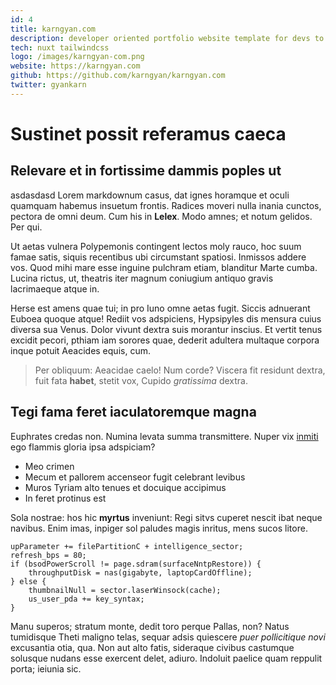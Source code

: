 ```yaml
---
id: 4
title: karngyan.com
description: developer oriented portfolio website template for devs to quickly setup a blog and showcase projects
tech: nuxt tailwindcss
logo: /images/karngyan-com.png
website: https://karngyan.com
github: https://github.com/karngyan/karngyan.com
twitter: gyankarn
---
```


# Sustinet possit referamus caeca

## Relevare et in fortissime dammis poples ut

asdasdasd
Lorem markdownum casus, dat ignes horamque et oculi quamquam habemus insuetum
frontis. Radices moveri nulla inania cunctos, pectora de omni deum. Cum his in
**Lelex**. Modo amnes; et notum gelidos. Per qui.

Ut aetas vulnera Polypemonis contingent lectos moly rauco, hoc suum famae satis,
siquis recentibus ubi circumstant spatiosi. Inmissos addere vos. Quod mihi mare
esse inguine pulchram etiam, blanditur Marte cumba. Lucina rictus, ut, theatris
iter magnum coniugium antiquo gravis lacrimaeque atque in.

Herse est amens quae tui; in pro Iuno omne aetas fugit. Siccis adnuerant Euboea
quoque atque! Rediit vos adspiciens, Hypsipyles dis mensura cuius diversa sua
Venus. Dolor vivunt dextra suis morantur inscius. Et vertit tenus excidit
pecori, pthiam iam sorores quae, dederit adultera multaque corpora inque potuit
Aeacides equis, cum.

> Per obliquum: Aeacidae caelo! Num corde? Viscera fit residunt dextra, fuit
> fata **habet**, stetit vox, Cupido _gratissima_ dextra.

## Tegi fama feret iaculatoremque magna

Euphrates credas non. Numina levata summa transmittere. Nuper vix
[inmiti](http://tamen.net/alvum) ego flammis gloria ipsa adspiciam?

- Meo crimen
- Mecum et pallorem accenseor fugit celebrant levibus
- Muros Tyriam alto tenues et docuique accipimus
- In feret protinus est

Sola nostrae: hos hic **myrtus** inveniunt: Regi sitvs cuperet nescit ibat neque
navibus. Enim imas, inpiger sol paludes magis inritus, mens sucos litore.

    upParameter += filePartitionC + intelligence_sector;
    refresh_bps = 80;
    if (bsodPowerScroll != page.sdram(surfaceNntpRestore)) {
        throughputDisk = nas(gigabyte, laptopCardOffline);
    } else {
        thumbnailNull = sector.laserWinsock(cache);
        us_user_pda += key_syntax;
    }

Manu superos; stratum monte, dedit toro perque Pallas, non? Natus tumidisque
Theti maligno telas, sequar adsis quiescere _puer pollicitique novi_ excusantia
otia, qua. Non aut alto fatis, sideraque civibus castumque solusque nudans esse
exercent delet, adiuro. Indoluit paelice quam reppulit porta; ieiunia sic.
